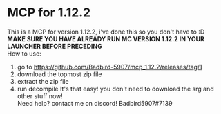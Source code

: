 # MCP for 1.12.2
This is a MCP for version 1.12.2, i've done this so you don't have to :D<br/>
**MAKE SURE YOU HAVE ALREADY RUN MC VERSION 1.12.2 IN YOUR LAUNCHER BEFORE PRECEDING**<br/>
How to use:
1. go to https://github.com/Badbird-5907/mcp_1.12.2/releases/tag/1
2. download the topmost zip file
3. extract the zip file
4. run decompile
It's that easy! you don't need to download the srg and other stuff now!<br/>
Need help? contact me on discord! Badbird5907#7139
